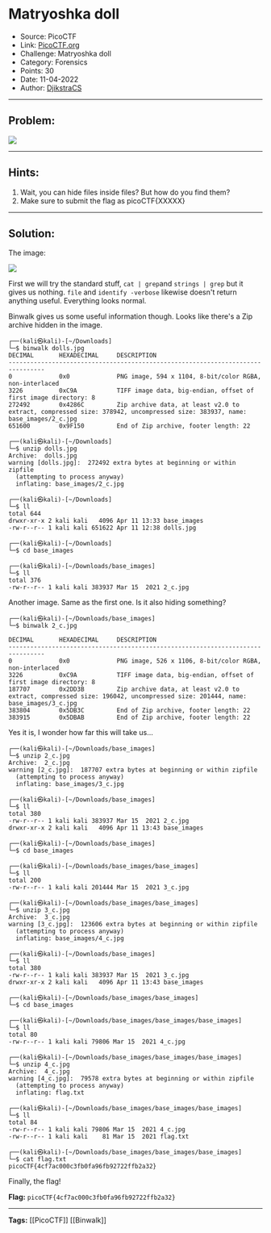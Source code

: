 # Matryoshka doll
* Source: PicoCTF
* Link: [PicoCTF.org](https://picoctf.org/)
* Challenge: Matryoshka doll
* Category: Forensics
* Points: 30
* Date: 11-04-2022
* Author: [DjikstraCS](https://github.com/DjikstraCS)

---
## Problem:
![](Pasted%20image%2020220411191207.png)

---
## Hints:
1. Wait, you can hide files inside files? But how do you find them?
2. Make sure to submit the flag as picoCTF{XXXXX}

---
## Solution:
The image:

![](Pasted%20image%2020220411191850.png)

First we will try the standard stuff, `cat | grep`and `strings | grep` but it gives us nothing. `file` and `identify -verbose` likewise doesn't return anything useful. Everything looks normal.

Binwalk gives us some useful information though. Looks like there's a Zip archive hidden in the image.

```console
┌──(kali㉿kali)-[~/Downloads]
└─$ binwalk dolls.jpg
DECIMAL       HEXADECIMAL     DESCRIPTION
--------------------------------------------------------------------------------
0             0x0             PNG image, 594 x 1104, 8-bit/color RGBA, non-interlaced
3226          0xC9A           TIFF image data, big-endian, offset of first image directory: 8
272492        0x4286C         Zip archive data, at least v2.0 to extract, compressed size: 378942, uncompressed size: 383937, name: base_images/2_c.jpg
651600        0x9F150         End of Zip archive, footer length: 22
```

```console
┌──(kali㉿kali)-[~/Downloads]
└─$ unzip dolls.jpg
Archive:  dolls.jpg
warning [dolls.jpg]:  272492 extra bytes at beginning or within zipfile
  (attempting to process anyway)
  inflating: base_images/2_c.jpg  
  
┌──(kali㉿kali)-[~/Downloads]
└─$ ll
total 644
drwxr-xr-x 2 kali kali   4096 Apr 11 13:33 base_images
-rw-r--r-- 1 kali kali 651622 Apr 11 12:38 dolls.jpg

┌──(kali㉿kali)-[~/Downloads]
└─$ cd base_images 

┌──(kali㉿kali)-[~/Downloads/base_images]
└─$ ll
total 376
-rw-r--r-- 1 kali kali 383937 Mar 15  2021 2_c.jpg
```

Another image. Same as the first one. Is it also hiding something?

```console
┌──(kali㉿kali)-[~/Downloads/base_images]
└─$ binwalk 2_c.jpg

DECIMAL       HEXADECIMAL     DESCRIPTION
--------------------------------------------------------------------------------
0             0x0             PNG image, 526 x 1106, 8-bit/color RGBA, non-interlaced
3226          0xC9A           TIFF image data, big-endian, offset of first image directory: 8
187707        0x2DD3B         Zip archive data, at least v2.0 to extract, compressed size: 196042, uncompressed size: 201444, name: base_images/3_c.jpg
383804        0x5DB3C         End of Zip archive, footer length: 22
383915        0x5DBAB         End of Zip archive, footer length: 22
```

Yes it is, I wonder how far this will take us...

```console
┌──(kali㉿kali)-[~/Downloads/base_images]
└─$ unzip 2_c.jpg
Archive:  2_c.jpg
warning [2_c.jpg]:  187707 extra bytes at beginning or within zipfile
  (attempting to process anyway)
  inflating: base_images/3_c.jpg

┌──(kali㉿kali)-[~/Downloads/base_images]
└─$ ll
total 380
-rw-r--r-- 1 kali kali 383937 Mar 15  2021 2_c.jpg
drwxr-xr-x 2 kali kali   4096 Apr 11 13:43 base_images

┌──(kali㉿kali)-[~/Downloads/base_images]
└─$ cd base_images

┌──(kali㉿kali)-[~/Downloads/base_images/base_images]
└─$ ll
total 200
-rw-r--r-- 1 kali kali 201444 Mar 15  2021 3_c.jpg

┌──(kali㉿kali)-[~/Downloads/base_images/base_images]
└─$ unzip 3_c.jpg
Archive:  3_c.jpg
warning [3_c.jpg]:  123606 extra bytes at beginning or within zipfile
  (attempting to process anyway)
  inflating: base_images/4_c.jpg
  
┌──(kali㉿kali)-[~/Downloads/base_images]
└─$ ll
total 380
-rw-r--r-- 1 kali kali 383937 Mar 15  2021 3_c.jpg
drwxr-xr-x 2 kali kali   4096 Apr 11 13:43 base_images
  
┌──(kali㉿kali)-[~/Downloads/base_images/base_images]
└─$ cd base_images

┌──(kali㉿kali)-[~/Downloads/base_images/base_images/base_images]
└─$ ll
total 80
-rw-r--r-- 1 kali kali 79806 Mar 15  2021 4_c.jpg

┌──(kali㉿kali)-[~/Downloads/base_images/base_images/base_images]
└─$ unzip 4_c.jpg
Archive:  4_c.jpg
warning [4_c.jpg]:  79578 extra bytes at beginning or within zipfile
  (attempting to process anyway)
  inflating: flag.txt 
  
┌──(kali㉿kali)-[~/Downloads/base_images/base_images/base_images]
└─$ ll
total 84
-rw-r--r-- 1 kali kali 79806 Mar 15  2021 4_c.jpg
-rw-r--r-- 1 kali kali    81 Mar 15  2021 flag.txt

┌──(kali㉿kali)-[~/Downloads/base_images/base_images/base_images]
└─$ cat flag.txt
picoCTF{4cf7ac000c3fb0fa96fb92722ffb2a32} 
```

Finally, the flag!

**Flag:** `picoCTF{4cf7ac000c3fb0fa96fb92722ffb2a32}`

---
**Tags:** [[PicoCTF]] [[Binwalk]]